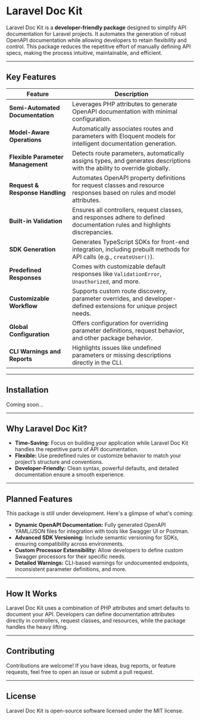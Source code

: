 # Laravel Doc Kit

Laravel Doc Kit is a **developer-friendly package** designed to simplify API documentation for Laravel projects. It automates the generation of robust OpenAPI documentation while allowing developers to retain flexibility and control. This package reduces the repetitive effort of manually defining API specs, making the process intuitive, maintainable, and efficient.

---

## **Key Features**

| **Feature**                                      | **Description**                                                                                                         |
|--------------------------------------------------|-------------------------------------------------------------------------------------------------------------------------|
| **Semi-Automated Documentation**                | Leverages PHP attributes to generate OpenAPI documentation with minimal configuration.                                   |
| **Model-Aware Operations**                      | Automatically associates routes and parameters with Eloquent models for intelligent documentation generation.            |
| **Flexible Parameter Management**               | Detects route parameters, automatically assigns types, and generates descriptions with the ability to override globally. |
| **Request & Response Handling**                 | Automates OpenAPI property definitions for request classes and resource responses based on rules and model attributes.   |
| **Built-in Validation**                         | Ensures all controllers, request classes, and responses adhere to defined documentation rules and highlights discrepancies.|
| **SDK Generation**                              | Generates TypeScript SDKs for front-end integration, including prebuilt methods for API calls (e.g., `createUser()`).    |
| **Predefined Responses**                        | Comes with customizable default responses like `ValidationError`, `Unauthorized`, and more.                             |
| **Customizable Workflow**                       | Supports custom route discovery, parameter overrides, and developer-defined extensions for unique project needs.         |
| **Global Configuration**                        | Offers configuration for overriding parameter definitions, request behavior, and other package behavior.                |
| **CLI Warnings and Reports**                    | Highlights issues like undefined parameters or missing descriptions directly in the CLI.                                |

---

## **Installation**

Coming soon...

---

## **Why Laravel Doc Kit?**

- **Time-Saving:** Focus on building your application while Laravel Doc Kit handles the repetitive parts of API documentation.
- **Flexible:** Use predefined rules or customize behavior to match your project’s structure and conventions.
- **Developer-Friendly:** Clean syntax, powerful defaults, and detailed documentation ensure a smooth experience.

---

## **Planned Features**

This package is still under development. Here's a glimpse of what's coming:

- **Dynamic OpenAPI Documentation:** Fully generated OpenAPI YAML/JSON files for integration with tools like Swagger UI or Postman.
- **Advanced SDK Versioning:** Include semantic versioning for SDKs, ensuring compatibility across environments.
- **Custom Processor Extensibility:** Allow developers to define custom Swagger processors for their specific needs.
- **Detailed Warnings:** CLI-based warnings for undocumented endpoints, inconsistent parameter definitions, and more.

---

## **How It Works**

Laravel Doc Kit uses a combination of PHP attributes and smart defaults to document your API. Developers can define documentation attributes directly in controllers, request classes, and resources, while the package handles the heavy lifting.

---

## **Contributing**

Contributions are welcome! If you have ideas, bug reports, or feature requests, feel free to open an issue or submit a pull request.

---

## **License**

Laravel Doc Kit is open-source software licensed under the MIT license.
